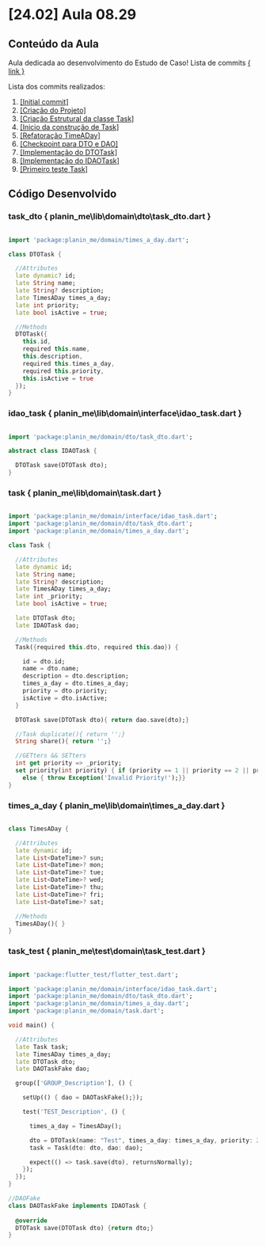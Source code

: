 # [24.02] Aula 08.29
  ## Conteúdo da Aula

Aula dedicada ao desenvolvimento do Estudo de Caso! Lista de commits [{ link }](https://github.com/rSanches35/ES.24-DDM_PlaninMe/commits/main/)

Lista dos commits realizados:

  1. [[Initial commit]](https://github.com/rSanches35/ES.24-DDM_PlaninMe/commit/3b35edad2faa70b7c1bcc16cc27e455630ba2165)
  2. [[Criação do Projeto]](https://github.com/rSanches35/ES.24-DDM_PlaninMe/commit/0e2d198403d601a500db437e6f3e0c9a69053932)
  3. [[Criação Estrutural da classe Task]](https://github.com/rSanches35/ES.24-DDM_PlaninMe/commit/90c5e82d6c45c46a1fea64ea6be53d0cc5ef53a8)
  4. [[Inicio da construção de Task]](https://github.com/rSanches35/ES.24-DDM_PlaninMe/commit/db354599e4676f73d7c70c877700f479680dcd98)
  5. [[Refatoração TimeADay]](https://github.com/rSanches35/ES.24-DDM_PlaninMe/commit/2c7b9980092934f59644287089a28ac301e41286)
  6. [[Checkpoint para DTO e DAO]](https://github.com/rSanches35/ES.24-DDM_PlaninMe/commit/2f12014e965a4c4c085ce686b4c7631fc156fee7)
  7. [[Implementação do DTOTask]](https://github.com/rSanches35/ES.24-DDM_PlaninMe/commit/e32cac3227e998a528138f0676f7fb3602e2d18a)
  8. [[Implementação do IDAOTask]](https://github.com/rSanches35/ES.24-DDM_PlaninMe/commit/e923018be7dfd7bedcd41ea2e4e130c7b6f9fb9d)
  9. [[Primeiro teste Task]](https://github.com/rSanches35/ES.24-DDM_PlaninMe/commit/4e8ac13de88769ab07d53bdb3ab7edf180333cea)

## Código Desenvolvido

  ### task_dto { planin_me\lib\domain\dto\task_dto.dart }
```dart

import 'package:planin_me/domain/times_a_day.dart';

class DTOTask {

  //Attributes
  late dynamic? id;
  late String name;
  late String? description;
  late TimesADay times_a_day;
  late int priority;
  late bool isActive = true;

  //Methods
  DTOTask({
    this.id,
    required this.name,
    this.description,
    required this.times_a_day,
    required this.priority,
    this.isActive = true
  });
}
```

  ### idao_task { planin_me\lib\domain\interface\idao_task.dart }
```dart

import 'package:planin_me/domain/dto/task_dto.dart';

abstract class IDAOTask {

  DTOTask save(DTOTask dto);
}
```

  ### task { planin_me\lib\domain\task.dart }
```dart

import 'package:planin_me/domain/interface/idao_task.dart';
import 'package:planin_me/domain/dto/task_dto.dart';
import 'package:planin_me/domain/times_a_day.dart';

class Task {

  //Attributes
  late dynamic id;
  late String name;
  late String? description;
  late TimesADay times_a_day;
  late int _priority;
  late bool isActive = true;

  late DTOTask dto;
  late IDAOTask dao;

  //Methods
  Task({required this.dto, required this.dao}) {

    id = dto.id;
    name = dto.name;
    description = dto.description;
    times_a_day = dto.times_a_day;
    priority = dto.priority;
    isActive = dto.isActive;
  }

  DTOTask save(DTOTask dto){ return dao.save(dto);}

  //Task duplicate(){ return '';}
  String share(){ return '';}

  //GETters && SETters
  int get priority => _priority;
  set priority(int priority) { if (priority == 1 || priority == 2 || priority == 3) { _priority = _priority;}
    else { throw Exception('Invalid Priority!');}}
}
```

  ### times_a_day { planin_me\lib\domain\times_a_day.dart }
```dart

class TimesADay {

  //Attributes
  late dynamic id;
  late List<DateTime>? sun;
  late List<DateTime>? mon;
  late List<DateTime>? tue;
  late List<DateTime>? wed;
  late List<DateTime>? thu;
  late List<DateTime>? fri;
  late List<DateTime>? sat;

  //Methods
  TimesADay(){ }
}
```

  ### task_test { planin_me\test\domain\task_test.dart }
```dart

import 'package:flutter_test/flutter_test.dart';

import 'package:planin_me/domain/interface/idao_task.dart';
import 'package:planin_me/domain/dto/task_dto.dart';
import 'package:planin_me/domain/times_a_day.dart';
import 'package:planin_me/domain/task.dart';

void main() {

  //Attributes
  late Task task;
  late TimesADay times_a_day;
  late DTOTask dto;
  late DAOTaskFake dao;

  group(['GROUP_Description'], () { 

    setUp(() { dao = DAOTaskFake();});

    test('TEST_Description', () {

      times_a_day = TimesADay();

      dto = DTOTask(name: "Test", times_a_day: times_a_day, priority: 2);
      task = Task(dto: dto, dao: dao);

      expect(() => task.save(dto), returnsNormally);
    });
  });
}

//DAOFake
class DAOTaskFake implements IDAOTask {
  
  @override
  DTOTask save(DTOTask dto) {return dto;}
}
```














